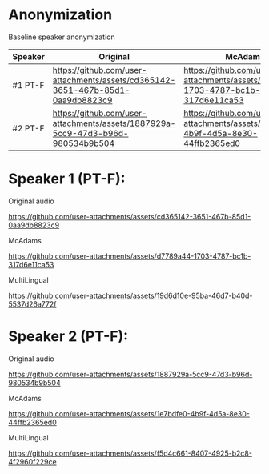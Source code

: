 # Anonymization

Baseline speaker anonymization

| Speaker | Original | McAdams | Multilingual |
|---------|----------|---------|--------------|
| #1 PT-F |https://github.com/user-attachments/assets/cd365142-3651-467b-85d1-0aa9db8823c9| https://github.com/user-attachments/assets/d7789a44-1703-4787-bc1b-317d6e11ca53|https://github.com/user-attachments/assets/19d6d10e-95ba-46d7-b40d-5537d26a772f|
| #2 PT-F |https://github.com/user-attachments/assets/1887929a-5cc9-47d3-b96d-980534b9b504|https://github.com/user-attachments/assets/1e7bdfe0-4b9f-4d5a-8e30-44ffb2365ed0|https://github.com/user-attachments/assets/f5d4c661-8407-4925-b2c8-4f2960f229ce|

# Speaker 1 (PT-F): 

Original audio

https://github.com/user-attachments/assets/cd365142-3651-467b-85d1-0aa9db8823c9

McAdams

https://github.com/user-attachments/assets/d7789a44-1703-4787-bc1b-317d6e11ca53

MultiLingual

https://github.com/user-attachments/assets/19d6d10e-95ba-46d7-b40d-5537d26a772f

# Speaker 2 (PT-F):

Original audio

https://github.com/user-attachments/assets/1887929a-5cc9-47d3-b96d-980534b9b504

McAdams

https://github.com/user-attachments/assets/1e7bdfe0-4b9f-4d5a-8e30-44ffb2365ed0

MultiLingual

https://github.com/user-attachments/assets/f5d4c661-8407-4925-b2c8-4f2960f229ce




